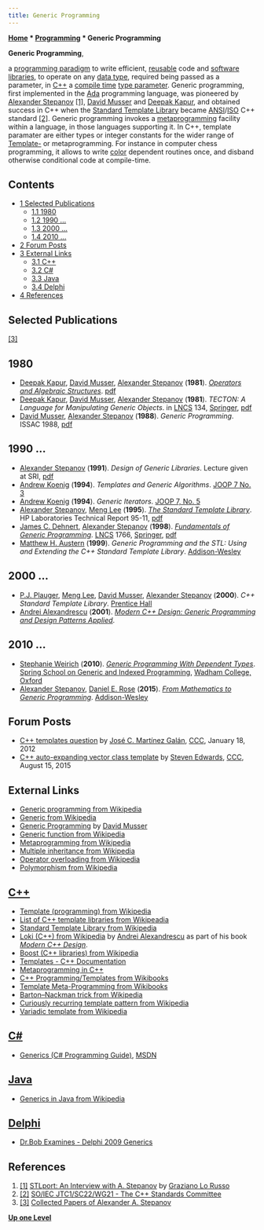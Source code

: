 ```yaml
---
title: Generic Programming
---
```

**[Home](Home "Home") * [Programming](Programming "Programming") * Generic Programming**

**Generic Programming**,

a [programming paradigm](https://en.wikipedia.org/wiki/Programming_paradigm) to write efficient, [reusable](https://en.wikipedia.org/wiki/Code_reuse) code and [software libraries](https://en.wikipedia.org/wiki/Library_%28computing%29), to operate on any [data type](Data "Data"), required being passed as a parameter, in [C++](Cpp "Cpp") a [compile time](https://en.wikipedia.org/wiki/Compile_time) [type parameter](https://en.wikipedia.org/wiki/TypeParameter).
Generic programming, first implemented in the [Ada](index.php?title=Ada&action=edit&redlink=1 "Ada (page does not exist)") programming language, was pioneered by [Alexander Stepanov](https://en.wikipedia.org/wiki/Alexander_Stepanov) <a id="cite-note-1" href="#cite-ref-1">[1]</a>, [David Musser](Mathematician#DMusser "Mathematician") and [Deepak Kapur](Mathematician#DKapur "Mathematician"), and obtained success in C++ when the [Standard Template Library](https://en.wikipedia.org/wiki/Standard_Template_Library) became [ANSI](https://en.wikipedia.org/wiki/American_National_Standards_Institute)/[ISO](https://en.wikipedia.org/wiki/International_Organization_for_Standardization) C++ standard <a id="cite-note-2" href="#cite-ref-2">[2]</a>.
Generic programming invokes a [metaprogramming](https://en.wikipedia.org/wiki/Metaprogramming) facility within a language, in those languages supporting it.
In C++, template paramater are either types or integer constants for the wider range of [Template-](https://en.wikipedia.org/wiki/Template_%28programming%29) or metaprogramming. For instance in computer chess programming, it allows to write [color](Color "Color") dependent routines once, and disband otherwise conditional code at compile-time.

## Contents

- [1 Selected Publications](#selected-publications)
  - [1.1 1980](#1980)
  - [1.2 1990 ...](#1990-...)
  - [1.3 2000 ...](#2000-...)
  - [1.4 2010 ...](#2010-...)
- [2 Forum Posts](#forum-posts)
- [3 External Links](#external-links)
  - [3.1 C++](#c.2b.2b)
  - [3.2 C#](#c.23)
  - [3.3 Java](#java)
  - [3.4 Delphi](#delphi)
- [4 References](#references)

## Selected Publications

<a id="cite-note-3" href="#cite-ref-3">[3]</a>

## 1980

- [Deepak Kapur](Mathematician#DKapur "Mathematician"), [David Musser](Mathematician#DMusser "Mathematician"), [Alexander Stepanov](https://en.wikipedia.org/wiki/Alexander_Stepanov) (**1981**). *[Operators and Algebraic Structures](http://portal.acm.org/citation.cfm?doid=942572.806763)*. [pdf](http://www.stepanovpapers.com/p59-kapur.pdf)
- [Deepak Kapur](Mathematician#DKapur "Mathematician"), [David Musser](Mathematician#DMusser "Mathematician"), [Alexander Stepanov](https://en.wikipedia.org/wiki/Alexander_Stepanov) (**1981**). *TECTON: A Language for Manipulating Generic Objects*. in [LNCS](https://en.wikipedia.org/wiki/Lecture_Notes_in_Computer_Science) 134, [Springer](https://en.wikipedia.org/wiki/Springer_Science%2BBusiness_Media), [pdf](http://www.stepanovpapers.com/Tecton.pdf)
- [David Musser](Mathematician#DMusser "Mathematician"), [Alexander Stepanov](https://en.wikipedia.org/wiki/Alexander_Stepanov) (**1988**). *Generic Programming*. ISSAC 1988, [pdf](http://www.stepanovpapers.com/genprog.pdf)

## 1990 ...

- [Alexander Stepanov](https://en.wikipedia.org/wiki/Alexander_Stepanov) (**1991**). *Design of Generic Libraries*. Lecture given at SRI, [pdf](http://www.stepanovpapers.com/DesignOfGenericLibraries.pdf)
- [Andrew Koenig](Andrew_Koenig "Andrew Koenig") (**1994**). *Templates and Generic Algorithms*. [JOOP 7 No. 3](http://dblp.dagstuhl.de/db/journals/joop/joop7.html#Koenig94b)
- [Andrew Koenig](Andrew_Koenig "Andrew Koenig") (**1994**). *Generic Iterators*. [JOOP 7, No. 5](http://dblp.dagstuhl.de/db/journals/joop/joop7.html#Koenig94d)
- [Alexander Stepanov](https://en.wikipedia.org/wiki/Alexander_Stepanov), [Meng Lee](https://en.wikipedia.org/wiki/Meng_Lee) (**1995**). *[The Standard Template Library](http://www.hpl.hp.com/techreports/95/HPL-95-11.html)*. HP Laboratories Technical Report 95-11, [pdf](http://www.stepanovpapers.com/STL/DOC.PDF)
- [James C. Dehnert](Mathematician#JCDehnert "Mathematician"), [Alexander Stepanov](https://en.wikipedia.org/wiki/Alexander_Stepanov) (**1998**). *[Fundamentals of Generic Programming](http://portal.acm.org/citation.cfm?id=724183)*. [LNCS](https://en.wikipedia.org/wiki/Lecture_Notes_in_Computer_Science) 1766, [Springer](https://en.wikipedia.org/wiki/Springer_Science%2BBusiness_Media), [pdf](http://www.stepanovpapers.com/DeSt98.pdf)
- [Matthew H. Austern](http://lafstern.org/matt/) (**1999**). *Generic Programming and the STL: Using and Extending the C++ Standard Template Library*. [Addison-Wesley](https://en.wikipedia.org/wiki/Addison-Wesley)

## 2000 ...

- [P.J. Plauger](https://en.wikipedia.org/wiki/P._J._Plauger), [Meng Lee](https://en.wikipedia.org/wiki/Meng_Lee), [David Musser](Mathematician#DMusser "Mathematician"), [Alexander Stepanov](https://en.wikipedia.org/wiki/Alexander_Stepanov) (**2000**). *C++ Standard Template Library*. [Prentice Hall](https://en.wikipedia.org/wiki/Prentice_Hall)
- [Andrei Alexandrescu](Mathematician#AAlexandrescu "Mathematician") (**2001**). *[Modern C++ Design: Generic Programming and Design Patterns Applied](https://en.wikipedia.org/wiki/Modern_C%2B%2B_Design)*.

## 2010 ...

- [Stephanie Weirich](Mathematician#SWeirich "Mathematician") (**2010**). *[Generic Programming With Dependent Types](https://www.seas.upenn.edu/~sweirich/ssgip/)*. [Spring School on Generic and Indexed Programming](http://www.comlab.ox.ac.uk/projects/gip/school.html), [Wadham College, Oxford](https://en.wikipedia.org/wiki/Wadham_College,_Oxford)
- [Alexander Stepanov](https://en.wikipedia.org/wiki/Alexander_Stepanov), [Daniel E. Rose](https://www.thriftbooks.com/a/daniel-e-rose/1522625/) (**2015**). *[From Mathematics to Generic Programming](http://fm2gp.com/)*. [Addison-Wesley](https://en.wikipedia.org/wiki/Addison-Wesley)

## Forum Posts

- [C++ templates question](http://www.talkchess.com/forum/viewtopic.php?t=42046) by [José C. Martínez Galán](index.php?title=Jos%C3%A9_C._Mart%C3%ADnez_Gal%C3%A1n&action=edit&redlink=1 "José C. Martínez Galán (page does not exist)"), [CCC](CCC "CCC"), January 18, 2012
- [C++ auto-expanding vector class template](http://www.talkchess.com/forum3/viewtopic.php?f=7&t=57274) by [Steven Edwards](Steven_Edwards "Steven Edwards"), [CCC](CCC "CCC"), August 15, 2015

## External Links

- [Generic programming from Wikipedia](https://en.wikipedia.org/wiki/Generic_programming)
- [Generic from Wikipedia](https://en.wikipedia.org/wiki/Generic)
- [Generic Programming](http://www.cs.rpi.edu/%7Emusser/gp/) by [David Musser](Mathematician#DMusser "Mathematician")
- [Generic function from Wikipedia](https://en.wikipedia.org/wiki/Generic_function)
- [Metaprogramming from Wikipedia](https://en.wikipedia.org/wiki/Metaprogramming)
- [Multiple inheritance from Wikipedia](https://en.wikipedia.org/wiki/Multiple_inheritance)
- [Operator overloading from Wikipedia](https://en.wikipedia.org/wiki/Operator_overloading)
- [Polymorphism from Wikipedia](https://en.wikipedia.org/wiki/Polymorphism_%28computer_science%29)

## [C++](Cpp "Cpp")

- [Template (programming) from Wikipedia](https://en.wikipedia.org/wiki/Template_%28programming%29)
- [List of C++ template libraries from Wikipeadia](https://en.wikipedia.org/wiki/List_of_C%2B%2B_template_libraries)
- [Standard Template Library from Wikipedia](https://en.wikipedia.org/wiki/Standard_Template_Library)
- [Loki (C++) from Wikipedia](https://en.wikipedia.org/wiki/Loki_%28C%2B%2B%29) by [Andrei Alexandrescu](Mathematician#AAlexandrescu "Mathematician") as part of his book *[Modern C++ Design](https://en.wikipedia.org/wiki/Modern_C%2B%2B_Design)*.
- [Boost (C++ libraries) from Wikipedia](https://en.wikipedia.org/wiki/Boost_%28C%2B%2B_libraries%29)
- [Templates - C++ Documentation](http://www.cplusplus.com/doc/tutorial/templates/)
- [Metaprogramming in C++](http://wordaligned.org/docs/metaprogramming/metaprogramming_is_your_friend/cpp.html)
- [C++ Programming/Templates from Wikibooks](https://en.wikibooks.org/wiki/C%2B%2B_Programming/Templates)
- [Template Meta-Programming from Wikibooks](https://en.wikibooks.org/wiki/C%2B%2B_Programming/Templates/Template_Meta-Programming)
- [Barton–Nackman trick from Wikipedia](https://en.wikipedia.org/wiki/Barton%E2%80%93Nackman_trick)
- [Curiously recurring template pattern from Wikipedia](https://en.wikipedia.org/wiki/Curiously_recurring_template_pattern)
- [Variadic template from Wikipedia](https://en.wikipedia.org/wiki/Variadic_template)

## [C#](C_sharp "C sharp")

- [Generics (C# Programming Guide)](https://docs.microsoft.com/en-us/dotnet/csharp/programming-guide/generics/index), [MSDN](https://en.wikipedia.org/wiki/Microsoft_Developer_Network)

## [Java](Java "Java")

- [Generics in Java from Wikipedia](https://en.wikipedia.org/wiki/Generics_in_Java)

## [Delphi](Delphi "Delphi")

- [Dr.Bob Examines - Delphi 2009 Generics](http://www.drbob42.com/examines/examinA4.htm)

## References

1. <a id="cite-ref-1" href="#cite-note-1">[1]</a> [STLport: An Interview with A. Stepanov](http://www.stlport.org/resources/StepanovUSA.html) by [Graziano Lo Russo](http://www.informatik.uni-trier.de/~ley/db/indices/a-tree/r/Russo:Graziano_Lo.html)
1. <a id="cite-ref-2" href="#cite-note-2">[2]</a> [SO/IEC JTC1/SC22/WG21 - The C++ Standards Committee](http://www.open-std.org/jtc1/sc22/wg21/)
1. <a id="cite-ref-3" href="#cite-note-3">[3]</a> [Collected Papers of Alexander A. Stepanov](http://www.stepanovpapers.com/)

**[Up one Level](Programming "Programming")**

